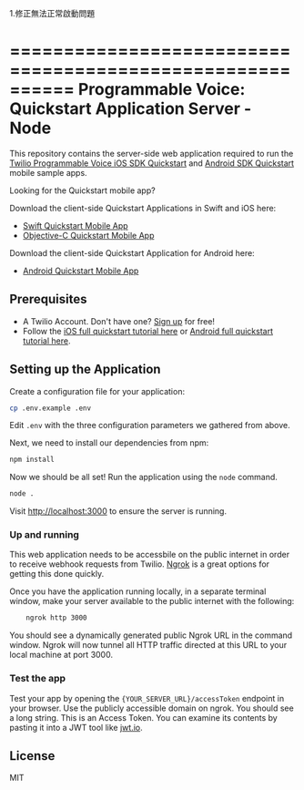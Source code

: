 
1.修正無法正常啟動問題

==========================================================
Programmable Voice: Quickstart Application Server - Node
===
This repository contains the server-side web application required to run the [Twilio Programmable Voice iOS SDK Quickstart](https://www.twilio.com/docs/api/voice-sdk/ios/getting-started) and [Android SDK Quickstart](https://www.twilio.com/docs/api/voice-sdk/android/getting-started) mobile sample apps.

Looking for the Quickstart mobile app?

Download the client-side Quickstart Applications in Swift and iOS here:

- [Swift Quickstart Mobile App](https://github.com/twilio/voice-quickstart-swift)
- [Objective-C Quickstart Mobile App](https://github.com/twilio/voice-quickstart-objc)

Download the client-side Quickstart Application for Android here:

- [Android Quickstart Mobile App](https://github.com/twilio/voice-quickstart-android)

Prerequisites
---

* A Twilio Account. Don't have one? [Sign up](https://www.twilio.com/try-twilio) for free!
* Follow the [iOS full quickstart tutorial here](https://www.twilio.com/docs/api/voice-sdk/ios/getting-started) or [Android full quickstart tutorial here](https://www.twilio.com/docs/api/voice-sdk/android/getting-started).

## Setting up the Application

Create a configuration file for your application:

```bash
cp .env.example .env
```

Edit `.env` with the three configuration parameters we gathered from above.

Next, we need to install our dependencies from npm:

```bash
npm install
```

Now we should be all set! Run the application using the `node` command.

```bash
node .
```

Visit [http://localhost:3000](http://localhost:3000) to ensure the server is running.

### Up and running

This web application needs to be accessbile on the public internet in order to receive webhook requests from Twilio. [Ngrok](https://ngrok.com/) is a great options for getting this done quickly.

Once you have the application running locally, in a separate terminal window, make your server available to the public internet with the following:

```bash
    ngrok http 3000
```

You should see a dynamically generated public Ngrok URL in the command window. Ngrok will now tunnel all HTTP traffic directed at this URL to your local machine at port 3000.

### Test the app

Test your app by opening the `{YOUR_SERVER_URL}/accessToken` endpoint in your browser. Use the publicly accessible domain on ngrok. You should see a long string. This is an Access Token. You can examine its contents by pasting it into a JWT tool like [jwt.io](http://jwt.io).

## License

MIT
